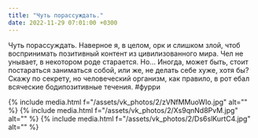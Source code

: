```yaml
---
title: "Чуть порассуждать."
date: 2022-11-29 07:01:00 +0300
---
```


Чуть порассуждать.
Наверное я, в целом, орк и слишком злой, чтоб воспринимать позитивный контент из цивилизованного мира. Чел не унывает, в некотором роде старается. Но... Иногда, может быть, стоит постараться заниматься собой, или же, не делать себе хуже, хотя бы?
Скажу по секрету, но человеческий организм, как правило, в рот ебал всяческие бодипозитивные течения.
#фурри


{% include media.html f="/assets/vk_photos/2/zVNfMMuoWIo.jpg" alt="" %}
{% include media.html f="/assets/vk_photos/2/Xs9qnNd8PvM.jpg" alt="" %}
{% include media.html f="/assets/vk_photos/2/Ds6slKurtC4.jpg" alt="" %}
